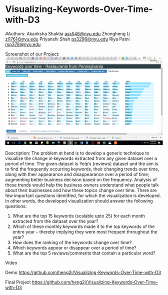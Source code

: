 # Visualizing-Keywords-Over-Time-with-D3

#Authors:
Akanksha Shaktia     ass546@nyu.edu 
Zhongheng Li           zl1761@nyu.edu
Priyanshi Shah          ps3296@nyu.edu 
Riya Patni                 rsp378@nyu.edu

Screenshot of our Project:<br>
 <img src="https://github.com/heng2j/Visualizing-Keywords-Over-Time-with-D3/blob/master/one.png"/>
</br>
 
Description:
The problem at hand is to develop a generic technique to visualize the change in keywords extracted from any given dataset over a period of time. The given dataset is Yelp’s (reviews) dataset and the aim is to find the frequently occurring keywords, their changing trends over time, along with their appearance and disappearance over a period of time; augmenting better business decision based on the frequency. Analysis of these trends would help the business owners understand what people talk about their businesses and how these topics change over time.
  There are few important questions identified, for which the visualization is developed. In other words, the developed visualization should answer the following questions:

1.	What are the top 15 keywords (scalable upto 25) for each month extracted from the dataset over the year?
2.	Which of these monthly keywords made it to the top keywords of the entire year – thereby implying they were most frequent throughout the year?
3.	How does the ranking of the keywords change over time?
4.	Which keywords appear or disappear over a period of time?
5.	What are the top 5 reviews/comments that contain a particular word?


Video



Demo
https://github.com/heng2j/Visualizing-Keywords-Over-Time-with-D3


Final Project
https://github.com/heng2j/Visualizing-Keywords-Over-Time-with-D3
